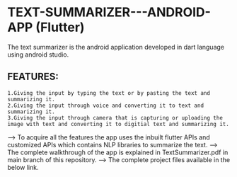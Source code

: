 # TEXT-SUMMARIZER---ANDROID-APP (Flutter)
The text summarizer is the android application developed in dart language using android studio.
## FEATURES:
    1.Giving the input by typing the text or by pasting the text and summarizing it.
    2.Giving the input through voice and converting it to text and summarizing it.
    3.Giving the input through camera that is capturing or uploading the image with text and converting it to digitial text and summarizing it.
    
--> To acquire all the features the app uses the inbuilt flutter APIs and customized APIs which contains NLP libraries to summarize the text.
--> The complete walkthrough of the app is explained in TextSummarizer.pdf in main branch of this repository.
--> The complete project files available in the below link.


